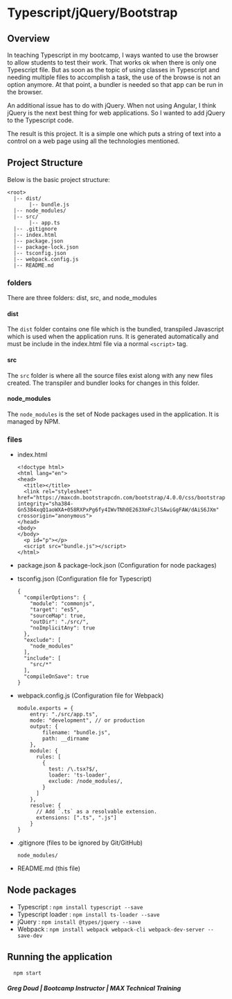 # Typescript/jQuery/Bootstrap

## Overview

In teaching Typescript in my bootcamp, I ways wanted to use the browser to allow students to test their work. That works ok when there is only one Typescript file. But as soon as the topic of using classes in Typescript and needing multiple files to accomplish a task, the use of the browse is not an option anymore. At that point, a bundler is needed so that app can be run in the browser.

An additional issue has to do with jQuery. When not using Angular, I think jQuery is the next best thing for web applications. So I wanted to add jQuery to the Typescript code.

The result is this project. It is a simple one which puts a string of text into a control on a web page using all the technologies mentioned.

## Project Structure

Below is the basic project structure:
```
<root>
  |-- dist/
       |-- bundle.js
  |-- node_modules/
  |-- src/
       |-- app.ts
  |-- .gitignore
  |-- index.html
  |-- package.json
  |-- package-lock.json
  |-- tsconfig.json
  |-- webpack.config.js
  |-- README.md
```

### folders

There are three folders: dist, src, and node_modules

#### dist

The `dist` folder contains one file which is the bundled, transpiled Javascript which is used when the application runs. It is generated automatically and must be include in the index.html file via a normal `<script>` tag.

#### src

The `src` folder is where all the source files exist along with any new files created. The transpiler and bundler looks for changes in this folder.

#### node_modules

The `node_modules` is the set of Node packages used in the application. It is managed by NPM.

### files

* index.html

      <!doctype html>
      <html lang="en">
      <head>
        <title></title>
        <link rel="stylesheet" href="https://maxcdn.bootstrapcdn.com/bootstrap/4.0.0/css/bootstrap.min.css" integrity="sha384-Gn5384xqQ1aoWXA+058RXPxPg6fy4IWvTNh0E263XmFcJlSAwiGgFAW/dAiS6JXm" crossorigin="anonymous">
      </head>
      <body>
      </body>
        <p id="p"></p>
        <script src="bundle.js"></script>
      </html>

* package.json & package-lock.json (Configuration for node packages)
* tsconfig.json (Configuration file for Typescript)

      {
        "compilerOptions": {
          "module": "commonjs",
          "target": "es5",
          "sourceMap": true,
          "outDir": "./src/",
          "noImplicitAny": true
        },
        "exclude": [
          "node_modules"
        ],
        "include": [
          "src/*"
        ],
        "compileOnSave": true
      }

* webpack.config.js (Configuration file for Webpack)

      module.exports = {
          entry: "./src/app.ts",
          mode: "development", // or production
          output: {
              filename: "bundle.js",
              path: __dirname
          },
          module: {
            rules: [
              {
                test: /\.tsx?$/,
                loader: 'ts-loader',
                exclude: /node_modules/,
              }
            ]
          },
          resolve: {
            // Add `.ts` as a resolvable extension.
            extensions: [".ts", ".js"]
          }
      }

* .gitignore (files to be ignored by Git/GitHub)

      node_modules/

* README.md (this file)

## Node packages

- Typescript           : `npm install typescript --save`
- Typescript loader    : `npm install ts-loader --save`
- jQuery               : `npm install @types/jquery --save`
- Webpack              : `npm install webpack webpack-cli webpack-dev-server --save-dev`

## Running the application

      npm start

##### Greg Doud | Bootcamp Instructor | MAX Technical Training